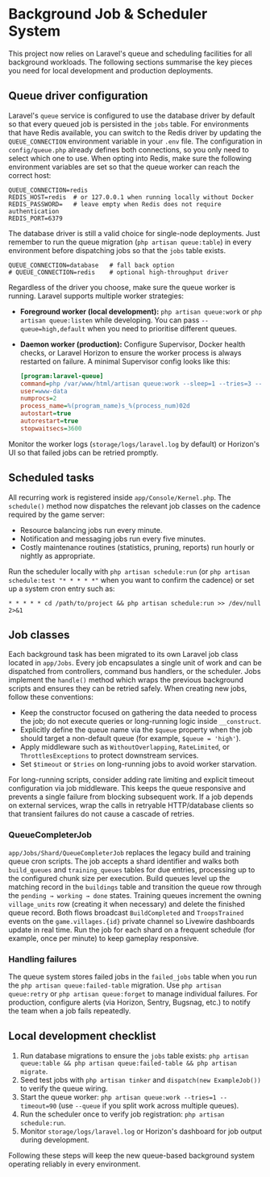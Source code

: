# Background Job & Scheduler System

This project now relies on Laravel's queue and scheduling facilities for all
background workloads. The following sections summarise the key pieces you need
for local development and production deployments.

## Queue driver configuration

Laravel's `queue` service is configured to use the database driver by default
so that every queued job is persisted in the `jobs` table. For environments that
have Redis available, you can switch to the Redis driver by updating the
`QUEUE_CONNECTION` environment variable in your `.env` file. The configuration in
`config/queue.php` already defines both connections, so you only need to select
which one to use. When opting into Redis, make sure the following environment
variables are set so that the queue worker can reach the correct host:

```env
QUEUE_CONNECTION=redis
REDIS_HOST=redis  # or 127.0.0.1 when running locally without Docker
REDIS_PASSWORD=   # leave empty when Redis does not require authentication
REDIS_PORT=6379
```

The database driver is still a valid choice for single-node deployments. Just
remember to run the queue migration (`php artisan queue:table`) in every
environment before dispatching jobs so that the `jobs` table exists.

```env
QUEUE_CONNECTION=database   # fall back option
# QUEUE_CONNECTION=redis    # optional high-throughput driver
```

Regardless of the driver you choose, make sure the queue worker is running.
Laravel supports multiple worker strategies:

- **Foreground worker (local development):** `php artisan queue:work` or
  `php artisan queue:listen` while developing. You can pass `--queue=high,default`
  when you need to prioritise different queues.
- **Daemon worker (production):** Configure Supervisor, Docker health
  checks, or Laravel Horizon to ensure the worker process is always restarted on
  failure. A minimal Supervisor config looks like this:

  ```ini
  [program:laravel-queue]
  command=php /var/www/html/artisan queue:work --sleep=1 --tries=3 --max-time=3600
  user=www-data
  numprocs=2
  process_name=%(program_name)s_%(process_num)02d
  autostart=true
  autorestart=true
  stopwaitsecs=3600
  ```

Monitor the worker logs (`storage/logs/laravel.log` by default) or Horizon's UI
so that failed jobs can be retried promptly.

## Scheduled tasks

All recurring work is registered inside `app/Console/Kernel.php`. The
`schedule()` method now dispatches the relevant job classes on the cadence
required by the game server:

- Resource balancing jobs run every minute.
- Notification and messaging jobs run every five minutes.
- Costly maintenance routines (statistics, pruning, reports) run hourly or
  nightly as appropriate.

Run the scheduler locally with `php artisan schedule:run` (or
`php artisan schedule:test "* * * * *"` when you want to confirm the cadence)
or set up a system cron entry such as:

```
* * * * * cd /path/to/project && php artisan schedule:run >> /dev/null 2>&1
```

## Job classes

Each background task has been migrated to its own Laravel job class located in
`app/Jobs`. Every job encapsulates a single unit of work and can be dispatched
from controllers, command bus handlers, or the scheduler. Jobs implement the
`handle()` method which wraps the previous background scripts and ensures they
can be retried safely. When creating new jobs, follow these conventions:

- Keep the constructor focused on gathering the data needed to process the job;
  do not execute queries or long-running logic inside `__construct`.
- Explicitly define the queue name via the `$queue` property when the job should
  target a non-default queue (for example, `$queue = 'high'`).
- Apply middleware such as `WithoutOverlapping`, `RateLimited`, or
  `ThrottlesExceptions` to protect downstream services.
- Set `$timeout` or `$tries` on long-running jobs to avoid worker starvation.

For long-running scripts, consider adding rate limiting and explicit timeout
configuration via job middleware. This keeps the queue responsive and prevents a
single failure from blocking subsequent work. If a job depends on external
services, wrap the calls in retryable HTTP/database clients so that transient
failures do not cause a cascade of retries.

### QueueCompleterJob

`app/Jobs/Shard/QueueCompleterJob` replaces the legacy build and training queue
cron scripts. The job accepts a shard identifier and walks both `build_queues`
and `training_queues` tables for due entries, processing up to the configured
chunk size per execution. Build queues level up the matching record in the
`buildings` table and transition the queue row through the
`pending → working → done` states. Training queues increment the owning
`village_units` row (creating it when necessary) and delete the finished queue
record. Both flows broadcast `BuildCompleted` and `TroopsTrained` events on the
`game.villages.{id}` private channel so Livewire dashboards update in real time.
Run the job for each shard on a frequent schedule (for example, once per minute)
to keep gameplay responsive.

### Handling failures

The queue system stores failed jobs in the `failed_jobs` table when you run the
`php artisan queue:failed-table` migration. Use `php artisan queue:retry` or
`php artisan queue:forget` to manage individual failures. For production,
configure alerts (via Horizon, Sentry, Bugsnag, etc.) to notify the team when a
job fails repeatedly.

## Local development checklist

1. Run database migrations to ensure the `jobs` table exists: `php artisan
   queue:table && php artisan queue:failed-table && php artisan migrate`.
2. Seed test jobs with `php artisan tinker` and `dispatch(new ExampleJob())` to
   verify the queue wiring.
3. Start the queue worker: `php artisan queue:work --tries=1 --timeout=90`
   (use `--queue` if you split work across multiple queues).
4. Run the scheduler once to verify job registration: `php artisan
   schedule:run`.
5. Monitor `storage/logs/laravel.log` or Horizon's dashboard for job output
   during development.

Following these steps will keep the new queue-based background system operating
reliably in every environment.
